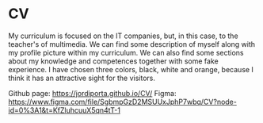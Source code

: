 # CV

My curriculum is focused on the IT companies, but, in this case, to the teacher's of multimedia. We can find some description of myself along with my profile picture within my curriculum. We can also find some sections about my knowledge and competences together with some fake experience. I have chosen three colors, black, white and orange, because I think it has an attractive sight for the visitors. 

Github page: https://jordiporta.github.io/CV/
Figma: https://www.figma.com/file/SgbmpGzD2MSUUxJphP7wbq/CV?node-id=0%3A1&t=KfZluhcuuX5qn4tT-1
